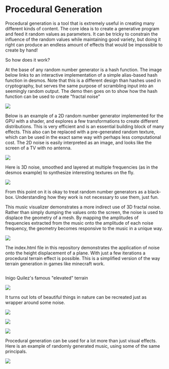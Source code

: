 # Procedural Generation

Procedural generation is a tool that is extremely useful in creating many different kinds of content. The core idea is to create a generative program and feed it random values as parameters. It can be tricky to constrain the influence of the random values while maintaining good variety, but doing it right can produce an endless amount of effects that would be impossible to create by hand!

So how does it work?

At the base of any random number generator is a hash function. The image below links to an interactive implementation of a simple alias-based hash function in desmos. Note that this is a different design than hashes used in cryptography, but serves the same purpose of scrambling input into an seemingly random output. The demo then goes on to show how the hash function can be used to create "fractal noise"

[<img src="https://i.imgur.com/lUngSk2.png">](https://www.desmos.com/calculator/dj2j2slyhl)

Below is an example of a 2D random number generator implemented for the GPU with a shader, and explores a few transformations to create different distributions. This is very efficient and is an essential building block of many effects. This also can be replaced with a pre-generated random texture, which can be used in the exact same way with perhaps less computational cost. The 2D noise is easily interpreted as an image, and looks like the screen of a TV with no antenna. 

[<img src="https://i.imgur.com/bp29iKE.png">](https://www.shadertoy.com/view/4ssXRX)

Here is 3D noise, smoothed and layered at multiple frequencies (as in the desmos example) to synthesize interesting textures on the fly.

[<img src="https://i.imgur.com/QsAZJm6.png">](https://www.shadertoy.com/view/4sc3z2)

From this point on it is okay to treat random number generators as a black-box. Understanding how they work is not necessary to use them, just fun.

This music visualizer demonstrates a more indirect use of 3D fractal noise. Rather than simply dumping the values onto the screen, the noise is used to displace the geometry of a mesh. By mapping the amplitudes of frequencies extracted from the music onto the amplitude of each noise frequency, the geometry becomes responsive to the music in a unique way.

[<img src="https://i.imgur.com/4SfbKfT.png">](http://uwc.graphics/FBM-Triangle-Shredder3.html)

The index.html file in this repository demonstrates the application of noise onto the height displacement of a plane. With just a few iterations a procedural terrain effect is possible. This is a simplified version of the way terrain generation in games like minecraft work.

[<img src="">](https://computer-graphics-and-pretty-pictures.github.io/Procedural-Generation/)

Inigo Quilez's famous "elevated" terrain

[<img src="https://i.imgur.com/WLs7YJF.png">](https://www.shadertoy.com/view/MdX3Rr)

It turns out lots of beautiful things in nature can be recreated just as wrapper around some noise.

[<img src="https://i.imgur.com/vOdFhw7.png">](https://www.shadertoy.com/view/ll2SWd)

[<img src="https://i.imgur.com/YCfoKPP.png">](https://www.shadertoy.com/view/Ms2SD1)

[<img src="https://i.imgur.com/KPtdqhl.png">](https://www.shadertoy.com/view/MsVXWW)

Procedural generation can be used for a lot more than just visual effects. Here is an example of randomly generated music, using some of the same principals.

[<img src="https://i.imgur.com/dE6FAjs.png">](https://www.shadertoy.com/view/ldXBzH)
